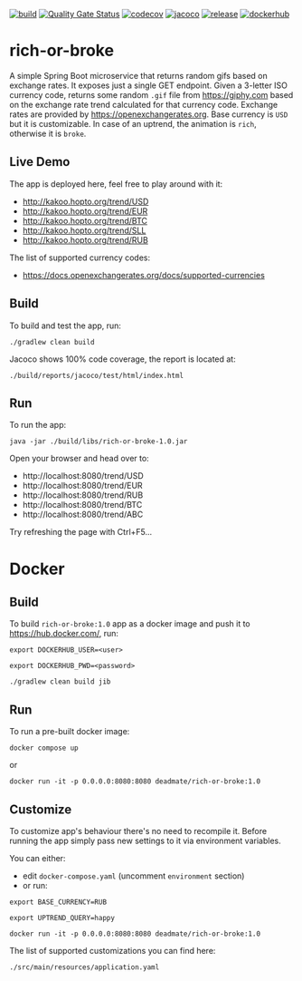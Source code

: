 [![build](https://github.com/deadmatedev/rich-or-broke/actions/workflows/build.yml/badge.svg)](https://github.com/deadmatedev/rich-or-broke/actions/workflows/build.yml)
[![Quality Gate Status](https://sonarcloud.io/api/project_badges/measure?project=deadmatedev_rich-or-broke&metric=alert_status)](https://sonarcloud.io/dashboard?id=deadmatedev_rich-or-broke)
[![codecov](https://codecov.io/gh/deadmatedev/rich-or-broke/branch/master/graph/badge.svg?token=CB2G17JVDP)](https://codecov.io/gh/deadmatedev/rich-or-broke)
[![jacoco](https://img.shields.io/badge/jacoco-100%25-green)](https://github.com/deadmatedev/rich-or-broke/suites/3686775480/artifacts/89833041)
[![release](https://img.shields.io/github/v/release/deadmatedev/rich-or-broke)](https://github.com/deadmatedev/rich-or-broke/releases/tag/v1.0)
[![dockerhub](https://img.shields.io/docker/pulls/deadmate/rich-or-broke.svg)](https://hub.docker.com/repository/docker/deadmate/rich-or-broke)


# rich-or-broke

A simple Spring Boot microservice that returns random gifs based on exchange rates. It exposes just a single GET
endpoint. Given a 3-letter ISO currency code, returns some
random `.gif` file from https://giphy.com based on the exchange
rate trend calculated for that currency code. Exchange rates are provided by https://openexchangerates.org. Base currency is `USD` but it is customizable. In case of an uptrend, the animation is `rich`, otherwise it is `broke`.

## Live Demo

The app is deployed here, feel free to play around with it:

* http://kakoo.hopto.org/trend/USD
* http://kakoo.hopto.org/trend/EUR
* http://kakoo.hopto.org/trend/BTC
* http://kakoo.hopto.org/trend/SLL
* http://kakoo.hopto.org/trend/RUB

The list of supported currency codes:

* https://docs.openexchangerates.org/docs/supported-currencies

## Build

To build and test the app, run:

`./gradlew clean build`

Jacoco shows 100% code coverage, the report is located at:

`./build/reports/jacoco/test/html/index.html`

## Run

To run the app:

`java -jar ./build/libs/rich-or-broke-1.0.jar`

Open your browser and head over to:

* http://localhost:8080/trend/USD
* http://localhost:8080/trend/EUR
* http://localhost:8080/trend/RUB
* http://localhost:8080/trend/BTC
* http://localhost:8080/trend/ABC

Try refreshing the page with Ctrl+F5...

# Docker

## Build

To build `rich-or-broke:1.0` app as a docker image and push it to https://hub.docker.com/, run:

`export DOCKERHUB_USER=<user>`

`export DOCKERHUB_PWD=<password>`

`./gradlew clean build jib`

## Run

To run a pre-built docker image:

`docker compose up`

or

`docker run -it -p 0.0.0.0:8080:8080 deadmate/rich-or-broke:1.0`

## Customize 

To customize app's behaviour there's no need to recompile it. Before running the app simply pass new settings to it via environment variables.

You can either:
* edit `docker-compose.yaml` (uncomment `environment` section)
* or run:

`export BASE_CURRENCY=RUB`

`export UPTREND_QUERY=happy`

`docker run -it -p 0.0.0.0:8080:8080 deadmate/rich-or-broke:1.0`

The list of supported customizations you can find here:

`./src/main/resources/application.yaml` 
